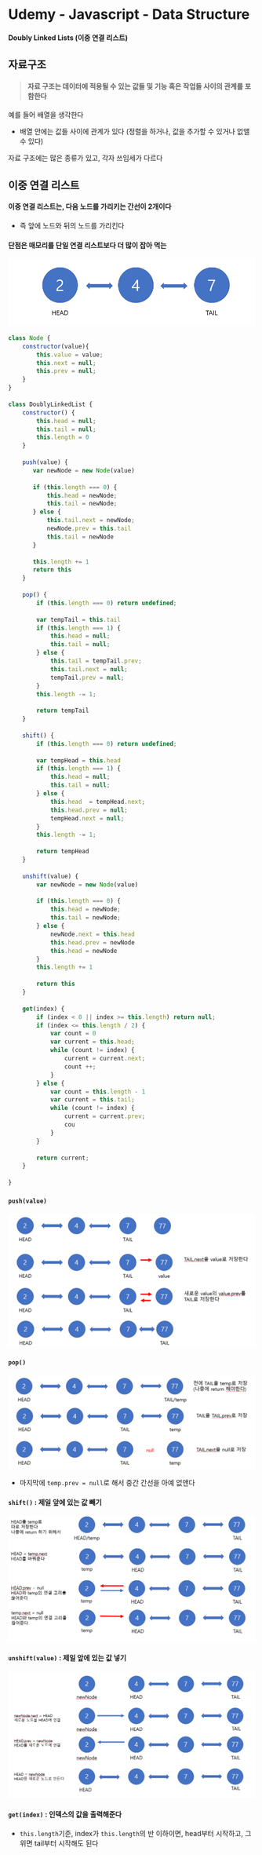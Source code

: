 # Udemy - Javascript - Data Structure

#### Doubly Linked Lists (이중 연결 리스트)



## 자료구조

> #### 자료 구조는 데이터에 적용될 수 있는 값들 및 기능 혹은 작업들 사이의 관계를 포함한다

예를 들어 배열을 생각한다

- 배열 안에는 값들 사이에 관계가 있다 (정렬을 하거나, 값을 추가할 수 있거나 없앨 수 있다)



자료 구조에는 많은 종류가 있고, 각자 쓰임세가 다르다



## 이중 연결 리스트

#### 이중 연결 리스트는, 다음 노드를 가리키는 간선이 2개이다

- 즉 앞에 노드와 뒤의 노드를 가리킨다

#### 단점은 매모리를 단일 연결 리스트보다 더 많이 잡아 먹는

![image-20230213160417413](18_Javascript_이중_연결_리스트.assets/image-20230213160417413.png)



```javascript
class Node {
    constructor(value){
        this.value = value;
        this.next = null;
        this.prev = null;
    }
}

class DoublyLinkedList {
    constructor() {
        this.head = null;
        this.tail = null;
        this.length = 0
    }
    
    push(value) {
       var newNode = new Node(value)
       
       if (this.length === 0) {
           this.head = newNode;
           this.tail = newNode;
       } else {
           this.tail.next = newNode;
           newNode.prev = this.tail
           this.tail = newNode
       }
       
       this.length += 1
       return this
    }
    
    pop() {
        if (this.length === 0) return undefined;
        
        var tempTail = this.tail
        if (this.length === 1) {
            this.head = null;
            this.tail = null;
        } else {
            this.tail = tempTail.prev;
        	this.tail.next = null;
        	tempTail.prev = null;
        }
        this.length -= 1;

        return tempTail
    }
    
    shift() {
        if (this.length === 0) return undefined;
        
        var tempHead = this.head
        if (this.length === 1) {
            this.head = null;
            this.tail = null;
        } else {
            this.head  = tempHead.next;
            this.head.prev = null;
            tempHead.next = null;
        }
        this.length -= 1;
        
        return tempHead
    }
    
    unshift(value) {
        var newNode = new Node(value)
        
        if (this.length === 0) {
            this.head = newNode;
            this.tail = newNode;
        } else {
            newNode.next = this.head
            this.head.prev = newNode
            this.head = newNode
        }
        this.length += 1
        
        return this
    }
    
    get(index) {
        if (index < 0 || index >= this.length) return null;
        if (index <= this.length / 2) {
            var count = 0
            var current = this.head;
            while (count != index) {
                current = current.next;
                count ++;
            }
        } else {
            var count = this.length - 1
            var current = this.tail;
            while (count != index) {
                current = current.prev;
                cou
            }
        }
        
        return current;
    }
    
}
```



#### `push(value)`

![image-20230213161536941](18_Javascript_이중_연결_리스트.assets/image-20230213161536941.png)





#### `pop()`

![image-20230213162815453](18_Javascript_이중_연결_리스트.assets/image-20230213162815453.png)

- 마지막에 `temp.prev = null`로 해서 중간 간선을 아예 없앤다



#### `shift()` : 제일 앞에 있는 값 빼기

![image-20230213164119848](18_Javascript_이중_연결_리스트.assets/image-20230213164119848.png)



#### `unshift(value)` : 제일 앞에 있는 값 넣기

![image-20230213165335264](18_Javascript_이중_연결_리스트.assets/image-20230213165335264.png)



#### `get(index)` : 인덱스의 값을 출력해준다

- `this.length`기준, index가 `this.length`의 반 이하이면, head부터 시작하고, 그 위면 tail부터 시작해도 된다
